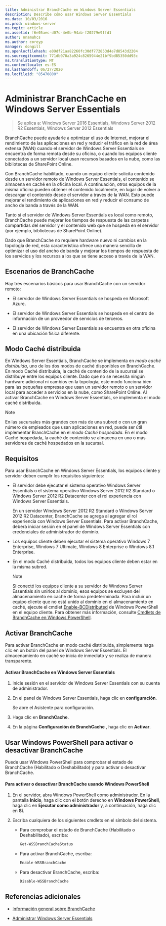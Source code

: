 ```yaml
---
title: Administrar BranchCache en Windows Server Essentials
description: Describe cómo usar Windows Server Essentials
ms.date: 10/03/2016
ms.prod: windows-server
ms.topic: article
ms.assetid: f6e05aec-d07c-4e0b-94ab-f20279e9ffd1
author: nnamuhcs
ms.author: coreyp
manager: dongill
ms.openlocfilehash: e09df21aa82260fc30df772853d4e7d8543d2204
ms.sourcegitcommit: 771db070a3a924c8265944e21bf9bd85350dd93c
ms.translationtype: MT
ms.contentlocale: es-ES
ms.lasthandoff: 06/27/2020
ms.locfileid: "85470800"
---
```

# <a name="manage-branchcache-in-windows-server-essentials"></a>Administrar BranchCache en Windows Server Essentials

>Se aplica a: Windows Server 2016 Essentials, Windows Server 2012 R2 Essentials, Windows Server 2012 Essentials

BranchCache puede ayudarle a optimizar el uso de Internet, mejorar el rendimiento de las aplicaciones en red y reducir el tráfico en la red de área extensa (WAN) cuando el servidor de Windows Server Essentials se encuentra de forma remota desde su oficina, o cuando los equipos cliente conectados a un servidor local usan recursos basados en la nube, como las bibliotecas de SharePoint Online.

 Con BranchCache habilitado, cuando un equipo cliente solicita contenido desde un servidor remoto de Windows Server Essentials, el contenido se almacena en caché en la oficina local. A continuación, otros equipos de la misma oficina pueden obtener el contenido localmente, en lugar de volver a descargar el contenido desde el servidor a través de la WAN. Esto puede mejorar el rendimiento de aplicaciones en red y reducir el consumo de ancho de banda a través de la WAN.

 Tanto si el servidor de Windows Server Essentials es local como remoto, BranchCache puede mejorar los tiempos de respuesta de las carpetas compartidas del servidor y el contenido web que se hospeda en el servidor (por ejemplo, bibliotecas de SharePoint Online).

 Dado que BranchCache no requiere hardware nuevo ni cambios en la topología de red, esta característica ofrece una manera sencilla de optimizar el uso del ancho de banda y mejorar los tiempos de respuesta de los servicios y los recursos a los que se tiene acceso a través de la WAN.

## <a name="branchcache-scenarios"></a>Escenarios de BranchCache
 Hay tres escenarios básicos para usar BranchCache con un servidor remoto:

-   El servidor de Windows Server Essentials se hospeda en Microsoft Azure.

-   El servidor de Windows Server Essentials se hospeda en el centro de información de un proveedor de servicios de terceros.

-   El servidor de Windows Server Essentials se encuentra en otra oficina en una ubicación física diferente.

## <a name="distributed-cache-mode"></a>Modo Caché distribuida
 En Windows Server Essentials, BranchCache se implementa en *modo caché distribuida*, uno de los dos modos de caché disponibles en BranchCache. En modo Caché distribuida, la caché de contenido de la sucursal se distribuye entre los equipos cliente. Dado que no se necesita ningún hardware adicional ni cambios en la topología, este modo funciona bien para las pequeñas empresas que usan un servidor remoto o un servidor local para acceder a servicios en la nube, como SharePoint Online. Al activar BranchCache en Windows Server Essentials, se implementa el modo caché distribuida.

> [!NOTE]
>  En las sucursales más grandes con más de una subred o con un gran número de empleados que usan aplicaciones en red, puede ser útil implementar BranchCache en el *modo Caché hospedada*. En el modo Caché hospedada, la caché de contenido se almacena en uno o más servidores de caché hospedados en la sucursal.

## <a name="requirements"></a>Requisitos
 Para usar BranchCache en Windows Server Essentials, los equipos cliente y servidor deben cumplir los requisitos siguientes:

-   El servidor debe ejecutar el sistema operativo Windows Server Essentials o el sistema operativo Windows Server 2012 R2 Standard o Windows Server 2012 R2 Datacenter con el rol experiencia con Windows Server Essentials.

     En un servidor Windows Server 2012 R2 Standard o Windows Server 2012 R2 Datacenter, BranchCache se agrega al agregar el rol experiencia con Windows Server Essentials. Para activar BranchCache, deberá iniciar sesión en el panel de Windows Server Essentials con credenciales de administrador de dominio.

-   Los equipos cliente deben ejecutar el sistema operativo Windows 7 Enterprise, Windows 7 Ultimate, Windows 8 Enterprise o Windows 8.1 Enterprise.

-   En el modo Caché distribuida, todos los equipos cliente deben estar en la misma subred.

    > [!NOTE]
    >  Si conectó los equipos cliente a su servidor de Windows Server Essentials sin unirlos al dominio, esos equipos se excluyen del almacenamiento en caché de forma predeterminada. Para incluir un equipo cliente que no está unido al dominio en el almacenamiento en caché, ejecute el cmdlet [Enable-BCDistributed](https://technet.microsoft.com/library/hh848398.aspx) de Windows PowerShell en el equipo cliente. Para obtener más información, consulte [Cmdlets de BranchCache en Windows PowerShell](https://technet.microsoft.com/library/hh848392.aspx).


## <a name="turn-branchcache-on"></a>Activar BranchCache
 Para activar BranchCache en modo caché distribuida, simplemente haga clic en un botón del panel de Windows Server Essentials. El almacenamiento en caché se inicia de inmediato y se realiza de manera transparente.

#### <a name="to-turn-on-branchcache-in-windows-server-essentials"></a>Activar BranchCache en Windows Server Essentials

1.  Inicie sesión en el servidor de Windows Server Essentials con su cuenta de administrador.

2.  En el panel de Windows Server Essentials, haga clic en **configuración**.

     Se abre el Asistente para configuración.

3.  Haga clic en **BranchCache**.

4.  En la página **Configuración de BranchCache** , haga clic en **Activar**.

## <a name="use-windows-powershell-to-turn-branchcache-on-or-off"></a>Usar Windows PowerShell para activar o desactivar BranchCache
 Puede usar Windows PowerShell para comprobar el estado de BranchCache (Habilitado o Deshabilitado) y para activar o desactivar BranchCache.

#### <a name="to-turn-branchcache-on-or-off-using-windows-powershell"></a>Para activar o desactivar BranchCache usando Windows PowerShell

1.  En el servidor, abra Windows PowerShell como administrador. En la pantalla **Inicio**, haga clic con el botón derecho en **Windows PowerShell**, haga clic en **Ejecutar como administrador** y, a continuación, haga clic en **Sí**.

2.  Escriba cualquiera de los siguientes cmdlets en el símbolo del sistema.

    -   Para comprobar el estado de BranchCache (Habilitado o Deshabilitado), escriba:

        ```powershell
        Get-WSSBranchCacheStatus
        ```

    -   Para activar BranchCache, escriba:

        ```powershell
        Enable-WSSBranchCache
        ```

    -   Para desactivar BranchCache, escriba:

        ```powershell
        Disable-WSSBranchCache
        ```

## <a name="additional-references"></a>Referencias adicionales

-   [Información general sobre BranchCache](https://technet.microsoft.com/library/hh831696.aspx)

-   [Administrar Windows Server Essentials](Manage-Windows-Server-Essentials.md)

